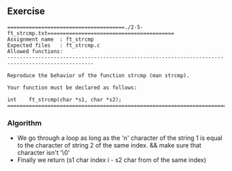 ## Exercise

```
======================================./2-5-ft_strcmp.txt=========================================
Assignment name  : ft_strcmp
Expected files   : ft_strcmp.c
Allowed functions: 
--------------------------------------------------------------------------------------------------

Reproduce the behavior of the function strcmp (man strcmp).

Your function must be declared as follows:

int    ft_strcmp(char *s1, char *s2);
==================================================================================================
```

### Algorithm

- We go through a loop as long as the 'n' character of the string 1 is equal to the character of string 2 of the same index. && make sure that character isn't '\0'
- Finally we return (s1 char index i - s2 char from of the same index)
